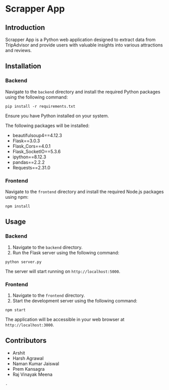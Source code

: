 # Scrapper App

## Introduction

Scrapper App is a Python web application designed to extract data from TripAdvisor and provide users with valuable insights into various attractions and reviews.

## Installation

### Backend

Navigate to the `backend` directory and install the required Python packages using the following command:

```
pip install -r requirements.txt
```

Ensure you have Python installed on your system.

The following packages will be installed:

- beautifulsoup4==4.12.3
- Flask==3.0.3
- Flask_Cors==4.0.1
- Flask_SocketIO==5.3.6
- ipython==8.12.3
- pandas==2.2.2
- Requests==2.31.0

### Frontend

Navigate to the `frontend` directory and install the required Node.js packages using npm:

```
npm install
```

## Usage

### Backend

1. Navigate to the `backend` directory.
2. Run the Flask server using the following command:

```
python server.py
```

The server will start running on `http://localhost:5000`.

### Frontend

1. Navigate to the `frontend` directory.
2. Start the development server using the following command:

```
npm start
```

The application will be accessible in your web browser at `http://localhost:3000`.

## Contributors

- Arshit
- Harsh Agrawal
- Naman Kumar Jaiswal
- Prem Kansagra
- Raj Vinayak Meena
```
.

